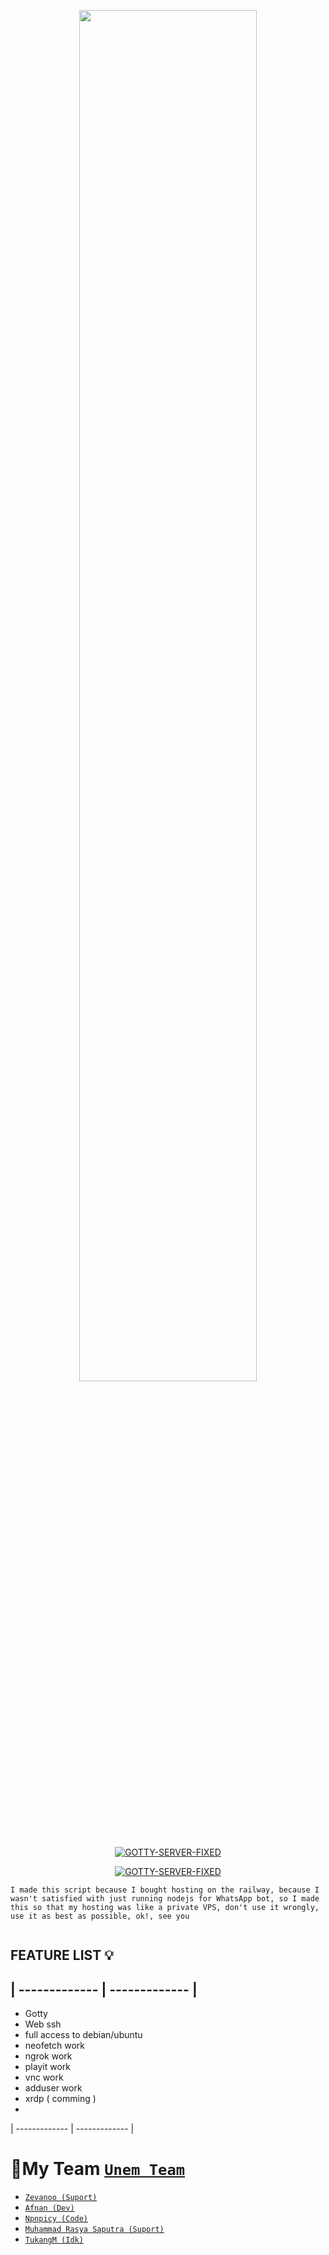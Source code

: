 <p align="center">
	<img src="https://raw.githubusercontent.com/NpnpicyAvailable/Source/main/IMG-20230913-WA0005.jpg" width="75%" style="margin-left: auto;margin-right: auto;display: block;">
</p>
<p align="center">
<a href="#"><img title="GOTTY-SERVER-FIXED" src="https://img.shields.io/badge/GOTTY~SERVER~FIXED-green?colorA=%23ff0000&colorB=%23017e40&style=for-the-badge"></a>
</p>
<p align="center">
<a href="https://github.com/NpnpicyAvailable"><img title="GOTTY-SERVER-FIXED" src="https://img.shields.io/badge/Author-yusupkakuu-red.svg?style=for-the-badge&logo=github"></a>
</p>
<p align="center">
</p>
</div>


```
I made this script because I bought hosting on the railway, because I wasn't satisfied with just running nodejs for WhatsApp bot, so I made this so that my hosting was like a private VPS, don't use it wrongly, use it as best as possible, ok!, see you 
 
```
## FEATURE LIST 💡
| ------------- | ------------- |
-
- Gotty
- Web ssh
- full access to debian/ubuntu
- neofetch work
- ngrok work
- playit work
- vnc work
- adduser work
- xrdp ( comming )
- 
| ------------- | ------------- |

# 👥My Team [`Unem Team`](https://s.id/yusupkakuu)
* [`Zevanoo (Suport)`](https://github.com/zevanoo)
* [`Afnan (Dev)`](https://github.com/afnan007a)
* [`Npnpicy (Code)`](https://github.com/NpnpicyAvailable)
* [`Muhammad Rasya Saputra (Suport)`](https://github.com/mrsyasptr)
* [`TukangM (Idk)`](https://github.com/TukangM)
